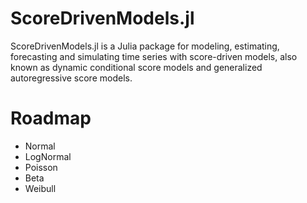 # ScoreDrivenModels.jl
ScoreDrivenModels.jl is a Julia package for modeling, estimating, forecasting and simulating time series with score-driven models, also known as dynamic conditional score models and generalized autoregressive score models.

# Roadmap
* Normal
* LogNormal
* Poisson
* Beta
* Weibull
